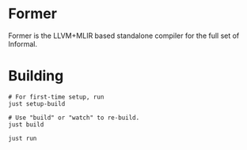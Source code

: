 # Former
Former is the LLVM+MLIR based standalone compiler for the full set of Informal. 

# Building
```
# For first-time setup, run
just setup-build

# Use "build" or "watch" to re-build. 
just build

just run
```